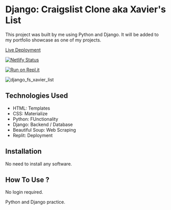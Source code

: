 # Django: Craigslist Clone aka Xavier's List

This project was built by me using Python and Django. It will be added to my portfolio showcase as one of my projects.

[Live Deployment](https://xavierslist.netlify.app/)

[![Netlify Status](https://api.netlify.com/api/v1/badges/002faf86-0db8-4d90-88af-6b849128862d/deploy-status)](https://app.netlify.com/sites/xavierslist/deploys)

[![Run on Repl.it](https://replit.com/badge/github/Ray-Xavier-2021/undefined)](https://replit.com/new/github/Ray-Xavier-2021/undefined)

![django_fs_xavier_list](https://user-images.githubusercontent.com/78431899/200989485-980b2a73-2190-4ec6-b602-b377364b10ab.png)

## Technologies Used
- HTML: Templates
- CSS: Materialize
- Python: FUnctionality
- Django: Backend / Database
- Beautiful Soup: Web Scraping
- Replit: Deployment

## Installation
No need to install any software.

## How To Use ?
No login required.

Python and Django practice.
